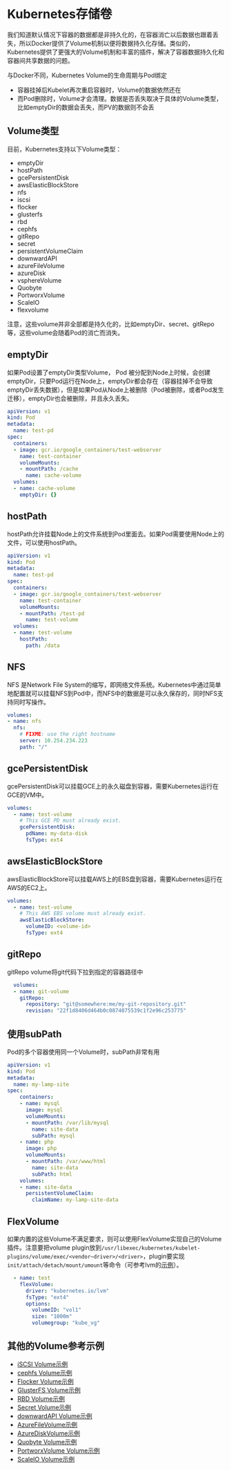 # Kubernetes存储卷

我们知道默认情况下容器的数据都是非持久化的，在容器消亡以后数据也跟着丢失，所以Docker提供了Volume机制以便将数据持久化存储。类似的，Kubernetes提供了更强大的Volume机制和丰富的插件，解决了容器数据持久化和容器间共享数据的问题。

与Docker不同，Kubernetes Volume的生命周期与Pod绑定

- 容器挂掉后Kubelet再次重启容器时，Volume的数据依然还在
- 而Pod删除时，Volume才会清理。数据是否丢失取决于具体的Volume类型，比如emptyDir的数据会丢失，而PV的数据则不会丢

## Volume类型

目前，Kubernetes支持以下Volume类型：

- emptyDir
- hostPath
- gcePersistentDisk
- awsElasticBlockStore
- nfs
- iscsi
- flocker
- glusterfs
- rbd
- cephfs
- gitRepo
- secret
- persistentVolumeClaim
- downwardAPI
- azureFileVolume
- azureDisk
- vsphereVolume
- Quobyte
- PortworxVolume
- ScaleIO
- flexvolume

注意，这些volume并非全部都是持久化的，比如emptyDir、secret、gitRepo等，这些volume会随着Pod的消亡而消失。

## emptyDir

如果Pod设置了emptyDir类型Volume， Pod 被分配到Node上时候，会创建emptyDir，只要Pod运行在Node上，emptyDir都会存在（容器挂掉不会导致emptyDir丢失数据），但是如果Pod从Node上被删除（Pod被删除，或者Pod发生迁移），emptyDir也会被删除，并且永久丢失。

```yaml
apiVersion: v1
kind: Pod
metadata:
  name: test-pd
spec:
  containers:
  - image: gcr.io/google_containers/test-webserver
    name: test-container
    volumeMounts:
    - mountPath: /cache
      name: cache-volume
  volumes:
  - name: cache-volume
    emptyDir: {}
```

## hostPath

hostPath允许挂载Node上的文件系统到Pod里面去。如果Pod需要使用Node上的文件，可以使用hostPath。

```yaml
apiVersion: v1
kind: Pod
metadata:
  name: test-pd
spec:
  containers:
  - image: gcr.io/google_containers/test-webserver
    name: test-container
    volumeMounts:
    - mountPath: /test-pd
      name: test-volume
  volumes:
  - name: test-volume
    hostPath:
      path: /data
```

## NFS

NFS 是Network File System的缩写，即网络文件系统。Kubernetes中通过简单地配置就可以挂载NFS到Pod中，而NFS中的数据是可以永久保存的，同时NFS支持同时写操作。

```yaml
volumes:
- name: nfs
  nfs:
    # FIXME: use the right hostname
    server: 10.254.234.223
    path: "/"
```

## gcePersistentDisk

gcePersistentDisk可以挂载GCE上的永久磁盘到容器，需要Kubernetes运行在GCE的VM中。

```yaml
volumes:
  - name: test-volume
    # This GCE PD must already exist.
    gcePersistentDisk:
      pdName: my-data-disk
      fsType: ext4
```

## awsElasticBlockStore

awsElasticBlockStore可以挂载AWS上的EBS盘到容器，需要Kubernetes运行在AWS的EC2上。

```yaml
volumes:
  - name: test-volume
    # This AWS EBS volume must already exist.
    awsElasticBlockStore:
      volumeID: <volume-id>
      fsType: ext4
```

## gitRepo

gitRepo volume将git代码下拉到指定的容器路径中

```yaml
  volumes:
  - name: git-volume
    gitRepo:
      repository: "git@somewhere:me/my-git-repository.git"
      revision: "22f1d8406d464b0c0874075539c1f2e96c253775"
```

## 使用subPath

Pod的多个容器使用同一个Volume时，subPath非常有用

```yaml
apiVersion: v1
kind: Pod
metadata:
  name: my-lamp-site
spec:
    containers:
    - name: mysql
      image: mysql
      volumeMounts:
      - mountPath: /var/lib/mysql
        name: site-data
        subPath: mysql
    - name: php
      image: php
      volumeMounts:
      - mountPath: /var/www/html
        name: site-data
        subPath: html
    volumes:
    - name: site-data
      persistentVolumeClaim:
        claimName: my-lamp-site-data
```

## FlexVolume

如果内置的这些Volume不满足要求，则可以使用FlexVolume实现自己的Volume插件。注意要把volume plugin放到`/usr/libexec/kubernetes/kubelet-plugins/volume/exec/<vendor~driver>/<driver>`，plugin要实现`init/attach/detach/mount/umount`等命令（可参考lvm的[示例](https://github.com/kubernetes/kubernetes/tree/master/examples/volumes/flexvolume)）。

```yaml
  - name: test
    flexVolume:
      driver: "kubernetes.io/lvm"
      fsType: "ext4"
      options:
        volumeID: "vol1"
        size: "1000m"
        volumegroup: "kube_vg"
```

## 其他的Volume参考示例

- [iSCSI Volume示例](https://github.com/kubernetes/kubernetes/tree/master/examples/volumes/iscsi)
- [cephfs Volume示例](https://github.com/kubernetes/kubernetes/tree/master/examples/volumes/cephfs)
- [Flocker Volume示例](https://github.com/kubernetes/kubernetes/tree/master/examples/volumes/flocker)
- [GlusterFS Volume示例](https://github.com/kubernetes/kubernetes/tree/master/examples/volumes/glusterfs)
- [RBD Volume示例](https://github.com/kubernetes/kubernetes/tree/master/examples/volumes/rbd)
- [Secret Volume示例](secret.md#将secret挂载到volume中)
- [downwardAPI Volume示例](https://kubernetes.io/docs/tasks/inject-data-application/downward-api-volume-expose-pod-information/)
- [AzureFileVolume示例](https://github.com/kubernetes/kubernetes/blob/master/examples/volumes/azure_file/README.md)
- [AzureDiskVolume示例](https://github.com/kubernetes/kubernetes/blob/master/examples/volumes/azure_disk/README.md)
- [Quobyte Volume示例](https://github.com/kubernetes/kubernetes/tree/master/examples/volumes/quobyte)
- [PortworxVolume Volume示例](https://github.com/kubernetes/kubernetes/blob/master/examples/volumes/portworx/README.md)
- [ScaleIO Volume示例](https://github.com/kubernetes/kubernetes/tree/master/examples/volumes/scaleio)
